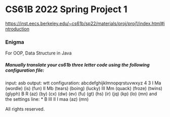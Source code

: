 # CS61B 2022 Spring Project 1
https://inst.eecs.berkeley.edu/~cs61b/sp22/materials/proj/proj1/index.html#introduction
### Enigma
For OOP, Data Structure in Java
##### Manually translate your cs61b three letter code using the following configuration file:
input: asb 
output: wtt
configuration: 
    abcdefghijklmnopqrstuvwxyz
    4 3
    I Ma     (wordle) (is) (fun)
    II Mb    (tears) (boing) (lucky)
    III Mm   (quack) (froze) (twins) (glyph)
    B R      (az) (by) (cx) (dw) (ev) (fu)
             (gt) (hs) (ir) (jq) (kp) (lo) (mn)
and the settings line:
    * B III II I maa (az) (mn)



All rights reserved.
